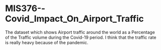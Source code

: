 # MIS376--Covid_Impact_On_Airport_Traffic
The dataset which shows Airport traffic around the world as a Percentage of the Traffic volume during the Covid-19 period.  I think that the traffic rate is really heavy because of the pandemic.
